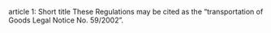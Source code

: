 article 1: Short title
These Regulations may be cited as the “transportation of Goods Legal Notice No. 59&#x2F;2002”.
<ul>
</ul>